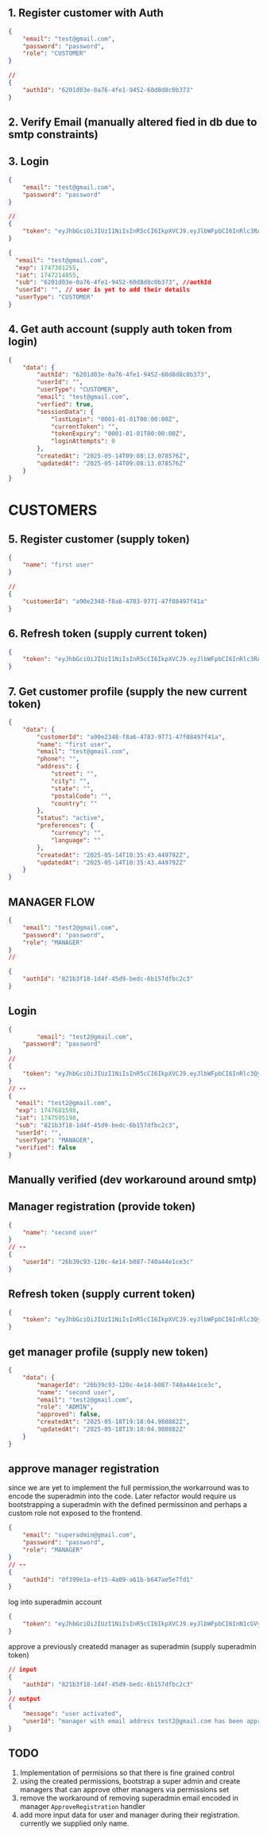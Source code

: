 ## 1. Register customer with Auth
<!-- http://localhost:8000/api/v1/users/auth/register -->
```json
{
    "email": "test@gmail.com",
    "password": "password",
    "role": "CUSTOMER"
}

// 
{
	"authId": "6201d03e-0a76-4fe1-9452-60d8d8c0b373"
}
```

## 2. Verify Email (manually altered fied in db due to smtp constraints)

## 3. Login
<!-- http://localhost:8000/api/v1/users/auth/login -->
```json
{
    "email": "test@gmail.com",
    "password": "password"
}

// 
{
	"token": "eyJhbGciOiJIUzI1NiIsInR5cCI6IkpXVCJ9.eyJlbWFpbCI6InRlc3RAZ21haWwuY29tIiwiZXhwIjoxNzQ3MzAxMjU1LCJpYXQiOjE3NDcyMTQ4NTUsInN1YiI6IjYyMDFkMDNlLTBhNzYtNGZlMS05NDUyLTYwZDhkOGMwYjM3MyIsInVzZXJJZCI6IiIsInVzZXJUeXBlIjoiQ1VTVE9NRVIifQ.wPxHSPrtdSe3gr-60ON6no76kIV-Rdb-AE4uhiAYwjs"
}

{
  "email": "test@gmail.com",
  "exp": 1747301255,
  "iat": 1747214855,
  "sub": "6201d03e-0a76-4fe1-9452-60d8d8c0b373", //authId
  "userId": "", // user is yet to add their details
  "userType": "CUSTOMER"
}
```

## 4. Get auth account (supply auth token from login)
<!-- http://localhost:8000/api/v1/users/auth/account -->
```json
{
	"data": {
		"authId": "6201d03e-0a76-4fe1-9452-60d8d8c0b373",
		"userId": "",
		"userType": "CUSTOMER",
		"email": "test@gmail.com",
		"verfied": true,
		"sessionData": {
			"lastLogin": "0001-01-01T00:00:00Z",
			"currentToken": "",
			"tokenExpiry": "0001-01-01T00:00:00Z",
			"loginAttempts": 0
		},
		"createdAt": "2025-05-14T09:08:13.078576Z",
		"updatedAt": "2025-05-14T09:08:13.078576Z"
	}
}
```

# CUSTOMERS

## 5. Register customer (supply token)
<!-- http://localhost:8000/api/v1/users/customers/register -->
```json
{
    "name": "first user"
}

//
{
	"customerId": "a90e2348-f8a6-4783-9771-47f08497f41a"
}
```

## 6. Refresh token (supply current token)
<!-- will deal later on with access token vs refresh token -->
<!-- http://localhost:8000/api/v1/users/auth/refresh -->
```json
{
	"token": "eyJhbGciOiJIUzI1NiIsInR5cCI6IkpXVCJ9.eyJlbWFpbCI6InRlc3RAZ21haWwuY29tIiwiZXhwIjoxNzQ3MzA3MTkwLCJpYXQiOjE3NDcyMjA3OTAsInN1YiI6IjYyMDFkMDNlLTBhNzYtNGZlMS05NDUyLTYwZDhkOGMwYjM3MyIsInVzZXJJZCI6ImE5MGUyMzQ4LWY4YTYtNDc4My05NzcxLTQ3ZjA4NDk3ZjQxYSIsInVzZXJUeXBlIjoiQ1VTVE9NRVIiLCJ2ZXJpZmllZCI6dHJ1ZX0.P6II54ES76e8baOS_szfrbKhzi97GMUVobE3uuMmWuQ"
}
```

## 7. Get customer profile (supply the new current token)
```json
{
	"data": {
		"customerId": "a90e2348-f8a6-4783-9771-47f08497f41a",
		"name": "first user",
		"email": "test@gmail.com",
		"phone": "",
		"address": {
			"street": "",
			"city": "",
			"state": "",
			"postalCode": "",
			"country": ""
		},
		"status": "active",
		"preferences": {
			"currency": "",
			"language": ""
		},
		"createdAt": "2025-05-14T10:35:43.449792Z",
		"updatedAt": "2025-05-14T10:35:43.449792Z"
	}
}
```



## MANAGER FLOW
<!-- http://localhost:8000/api/v1/users/auth/register -->
```json
{
    "email": "test2@gmail.com",
    "password": "password",
    "role": "MANAGER"
}
// 

{
	"authId": "821b3f18-1d4f-45d9-bedc-6b157dfbc2c3"
}
```


## Login
<!-- http://localhost:8000/api/v1/users/auth/login -->
```json
{
        "email": "test2@gmail.com",
    "password": "password"
}
// 
{
	"token": "eyJhbGciOiJIUzI1NiIsInR5cCI6IkpXVCJ9.eyJlbWFpbCI6InRlc3QyQGdtYWlsLmNvbSIsImV4cCI6MTc0NzY4MTU5OCwiaWF0IjoxNzQ3NTk1MTk4LCJzdWIiOiI4MjFiM2YxOC0xZDRmLTQ1ZDktYmVkYy02YjE1N2RmYmMyYzMiLCJ1c2VySWQiOiIiLCJ1c2VyVHlwZSI6Ik1BTkFHRVIiLCJ2ZXJpZmllZCI6ZmFsc2V9.Hcr3MkK-fX6nHSgzAtPDt0_ZZmJauGLBwpsdV9Rihbg"
}
// --
{
  "email": "test2@gmail.com",
  "exp": 1747681598,
  "iat": 1747595198,
  "sub": "821b3f18-1d4f-45d9-bedc-6b157dfbc2c3",
  "userId": "",
  "userType": "MANAGER",
  "verified": false
}
```

## Manually verified (dev workaround around smtp)

## Manager registration (provide token)
<!-- http://localhost:8000/api/v1/users/managers/register -->
```json
{
    "name": "second user"
}
// --
{
	"userId": "26b39c93-120c-4e14-b087-740a44e1ce3c"
}
```

## Refresh token (supply current token)
<!-- http://localhost:8000/api/v1/users/auth/refresh -->
```json
{
	"token": "eyJhbGciOiJIUzI1NiIsInR5cCI6IkpXVCJ9.eyJlbWFpbCI6InRlc3QyQGdtYWlsLmNvbSIsImV4cCI6MTc0NzY4MjgxMiwiaWF0IjoxNzQ3NTk2NDEyLCJzdWIiOiI4MjFiM2YxOC0xZDRmLTQ1ZDktYmVkYy02YjE1N2RmYmMyYzMiLCJ1c2VySWQiOiIyNmIzOWM5My0xMjBjLTRlMTQtYjA4Ny03NDBhNDRlMWNlM2MiLCJ1c2VyVHlwZSI6Ik1BTkFHRVIiLCJ2ZXJpZmllZCI6dHJ1ZX0._lRAvwBXNfUvxaylhesgWR6RGOL8QgriZ4ehJse4yRs"
}
```

## get manager profile (supply new token)

```json
{
	"data": {
		"managerId": "26b39c93-120c-4e14-b087-740a44e1ce3c",
		"name": "second user",
		"email": "test2@gmail.com",
		"role": "ADMIN",
		"approved": false,
		"createdAt": "2025-05-18T19:18:04.980882Z",
		"updatedAt": "2025-05-18T19:18:04.980882Z"
	}
}
```

## approve manager registration
since we are yet to implement the full permission,the workarround was to 
encode the superadmin into the code.
Later refactor would require us bootstrapping a superadmin with the defined
permissinon and perhaps a custom role not exposed to the frontend.
```json
{
    "email": "superadmin@gmail.com",
    "password": "password",
    "role": "MANAGER"
}
// --
{
	"authId": "0f399e1a-ef15-4a09-a61b-b647ae5e7fd1"
}
```
log into superadmin account
```json
{
	"token": "eyJhbGciOiJIUzI1NiIsInR5cCI6IkpXVCJ9.eyJlbWFpbCI6InN1cGVyYWRtaW5AZ21haWwuY29tIiwiZXhwIjoxNzQ3Njg0MDk4LCJpYXQiOjE3NDc1OTc2OTgsInN1YiI6IjBmMzk5ZTFhLWVmMTUtNGEwOS1hNjFiLWI2NDdhZTVlN2ZkMSIsInVzZXJJZCI6IiIsInVzZXJUeXBlIjoiTUFOQUdFUiIsInZlcmlmaWVkIjp0cnVlfQ.4VqjfvJnI1N5hPN0Yn_3IJ96DQU_OcVsOm-kLW0_uvA"
}
```

approve a previously createdd manager as superadmin (supply superadmin token)
<!-- http://localhost:8000/api/v1/users/managers/approve -->
```json
// input
{
	"authId": "821b3f18-1d4f-45d9-bedc-6b157dfbc2c3"
}
// output
{
	"message": "user activated",
	"userId": "manager with email address test2@gmail.com has been approved\n"
}
```

## TODO
1. Implementation of permisions so that there is fine grained control
2. using the created permissions, bootstrap a super admin and create managers that can approve 
other managers via permissions set
3. remove the workaround of removing superadmin email encoded in manager `ApproveRegistration` handler
4. add more input data for user and manager during their registration. currently we supplied only name.